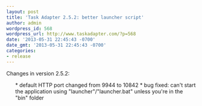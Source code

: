 ```yaml
---
layout: post
title: 'Task Adapter 2.5.2: better launcher script'
author: admin
wordpress_id: 568
wordpress_url: http://www.taskadapter.com/?p=568
date: '2013-05-31 22:45:43 -0700'
date_gmt: '2013-05-31 22:45:43 -0700'
categories:
- release
---
```

<p>Changes in version 2.5.2:</p>
<ul>
* default HTTP port changed from 9944 to 10842
* bug fixed: can't start the application using "launcher"/"launcher.bat" unless you're in the "bin" folder

</ul>

 </p>
